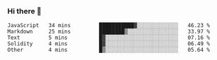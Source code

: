 ### Hi there 👋

<!--START_SECTION:waka-->

```text
JavaScript   34 mins         ███████████▓░░░░░░░░░░░░░   46.23 %
Markdown     25 mins         ████████▒░░░░░░░░░░░░░░░░   33.97 %
Text         5 mins          █▓░░░░░░░░░░░░░░░░░░░░░░░   07.16 %
Solidity     4 mins          █▓░░░░░░░░░░░░░░░░░░░░░░░   06.49 %
Other        4 mins          █▒░░░░░░░░░░░░░░░░░░░░░░░   05.64 %
```

<!--END_SECTION:waka-->
<!--
**Boombag0607/Boombag0607** is a ✨ _special_ ✨ repository because its `README.md` (this file) appears on your GitHub profile.

Here are some ideas to get you started:

- 🔭 I’m currently working on ...
- 🌱 I’m currently learning ...
- 👯 I’m looking to collaborate on ...
- 🤔 I’m looking for help with ...
- 💬 Ask me about ...
- 📫 How to reach me: ...
- 😄 Pronouns: ...
- ⚡ Fun fact: ...
-->

